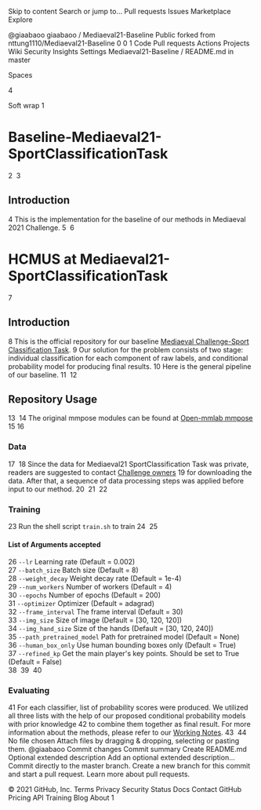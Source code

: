 Skip to content
Search or jump to…
Pull requests
Issues
Marketplace
Explore
 
@giaabaoo 
giaabaoo
/
Mediaeval21-Baseline
Public
forked from nttung1110/Mediaeval21-Baseline
0
0
1
Code
Pull requests
Actions
Projects
Wiki
Security
Insights
Settings
Mediaeval21-Baseline
/
README.md
in
master
 

Spaces

4

Soft wrap
1
# Baseline-Mediaeval21-SportClassificationTask
2
​
3
## Introduction
4
This is the implementation for the baseline of our methods in Mediaeval 2021 Challenge.
5
​
6
# HCMUS at Mediaeval21-SportClassificationTask
7
## Introduction
8
This is the official repository for our baseline [Mediaeval Challenge-Sport Classification Task](https://multimediaeval.github.io/editions/2021/tasks/sportsvideo/).
9
Our solution for the problem consists of two stage: individual classification for each component of raw labels, and conditional probability model for producing final results.
10
Here is the general pipeline of our baseline.
11
​
12
## Repository Usage
13
​
14
The original mmpose modules can be found at [Open-mmlab mmpose](https://github.com/open-mmlab/mmpose)
15
​
16
### Data
17
​
18
Since the data for Mediaeval21 SportClassification Task was private, readers are suggested to contact [Challenge owners](https://multimediaeval.github.io/editions/2021/tasks/sportsvideo/)
19
for downloading the data. After that, a sequence of data processing steps was applied before input to our method.
20
​
21
​
22
### Training
23
Run the shell script ```train.sh``` to train
24
​
25
#### List of Arguments accepted
26
```--lr``` Learning rate (Default = 0.002) <br>
27
```--batch_size``` Batch size (Default = 8) <br>
28
```--weight_decay``` Weight decay rate (Default = 1e-4) <br>
29
```--num_workers``` Number of workers (Default = 4) <br>
30
```--epochs``` Number of epochs (Default = 200) <br>
31
```--optimizer``` Optimizer (Default = adagrad) <br>
32
```--frame_interval``` The frame interval (Default = 30) <br>
33
```--img_size``` Size of image (Default = [30, 120, 120]) <br>
34
```--img_hand_size``` Size of the hands (Default = [30, 120, 240]) <br>
35
```--path_pretrained_model``` Path for pretrained model (Default = None) <br>
36
```--human_box_only``` Use human bounding boxes only (Default = True) <br>
37
```--refined_kp``` Get the main player's key points. Should be set to True (Default = False) <br>
38
​
39
​
40
### Evaluating
41
For each classifier, list of probability scores were produced. We utilized all three lists with the help of our proposed conditional probability models with prior knowledge
42
to combine them together as final result. For more information about the methods, please refer to our [Working Notes]().
43
​
44
​
No file chosen
Attach files by dragging & dropping, selecting or pasting them.
@giaabaoo
Commit changes
Commit summary
Create README.md
Optional extended description
Add an optional extended description…
 Commit directly to the master branch.
 Create a new branch for this commit and start a pull request. Learn more about pull requests.
 
© 2021 GitHub, Inc.
Terms
Privacy
Security
Status
Docs
Contact GitHub
Pricing
API
Training
Blog
About
1
